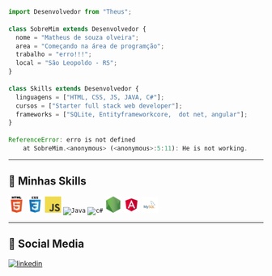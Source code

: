 ```js
import Desenvolvedor from "Theus";

class SobreMim extends Desenvolvedor {
  nome = "Matheus de souza olveira";
  area = "Começando na área de programção";
  trabalho = "erro!!!";
  local = "São Leopoldo - RS";
}

class Skills extends Desenvolvedor {
  linguagens = ["HTML, CSS, JS, JAVA, C#"];
  cursos = ["Starter full stack web developer"];
  frameworks = ["SQLite, Entityframeworkcore,  dot net, angular"];
}

ReferenceError: erro is not defined
    at SobreMim.<anonymous> (<anonymous>:5:11): He is not working. 
```
---

## 🚀 Minhas Skills

<code><img height="32" src="https://raw.githubusercontent.com/github/explore/80688e429a7d4ef2fca1e82350fe8e3517d3494d/topics/html/html.png" alt="HTML5"/></code>
<code><img height="32" src="https://raw.githubusercontent.com/github/explore/80688e429a7d4ef2fca1e82350fe8e3517d3494d/topics/css/css.png" alt="CSS"/></code>
<code><img height="32" src="https://raw.githubusercontent.com/github/explore/80688e429a7d4ef2fca1e82350fe8e3517d3494d/topics/javascript/javascript.png" alt="Javascript"/></code>
<code><img height="32" src="https://seeklogo.com/images/J/java-logo-7833D1D21A-seeklogo.com.png" alt="Java"/></code>
<code><img height="32" src="https://growiz.com.br/wp-content/uploads/2020/08/kisspng-c-programming-language-logo-microsoft-visual-stud-atlas-portfolio-5b899192d7c600.1628571115357423548838.png" alt="c#"/></code>
<code><img height="32" src="https://raw.githubusercontent.com/github/explore/80688e429a7d4ef2fca1e82350fe8e3517d3494d/topics/nodejs/nodejs.png" alt="Nodejs"/></code>
<code><img height="32" src="https://raw.githubusercontent.com/github/explore/80688e429a7d4ef2fca1e82350fe8e3517d3494d/topics/angular/angular.png" alt="Angular"/></code>
<code><img height="32" src="https://raw.githubusercontent.com/github/explore/80688e429a7d4ef2fca1e82350fe8e3517d3494d/topics/mysql/mysql.png" alt="MySQL"/></code>

---
## 💼 Social Media
<a href="https://www.linkedin.com/in/matheus-oliveira-25092228a/"><img  src="https://upload.wikimedia.org/wikipedia/commons/thumb/0/01/LinkedIn_Logo.svg/1280px-LinkedIn_Logo.svg.png" alt="linkedin" width="100" height="40" ></a>

